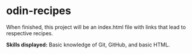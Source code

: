 # odin-recipes
When finished, this project will be an index.html file with links that lead to respective recipes.

**Skills displayed:** Basic knowledge of Git, GitHub, and basic HTML.